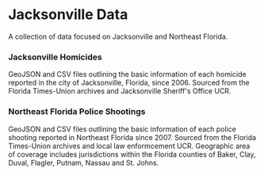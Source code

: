 # Jacksonville Data
A collection of data focused on Jacksonville and Northeast Florida.

### Jacksonville Homicides
GeoJSON and CSV files outlining the basic information of each homicide reported in the city of Jacksonville, Florida, since 2006. Sourced from the Florida Times-Union archives and Jacksonville Sheriff's Office UCR.

### Northeast Florida Police Shootings
GeoJSON and CSV files outlining the basic information of each police shooting reported in Northeast Florida since 2007. Sourced from the Florida Times-Union archives and local law enformcement UCR. Geographic area of coverage includes jurisdictions within the Florida counties of Baker, Clay, Duval, Flagler, Putnam, Nassau and St. Johns.
